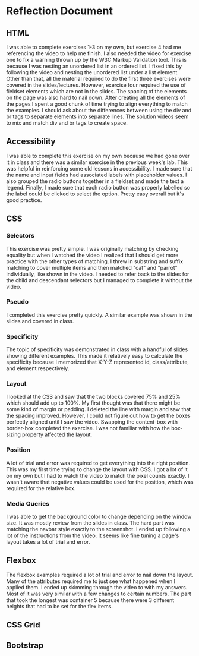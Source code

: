 # Reflection Document

## HTML

I was able to complete exercises 1-3 on my own, but exercise 4 had me referencing the video to help me finish. I also needed the video for exercise one to fix a warning thrown up by the W3C Markup Validation tool. This is because I was nesting an unordered list in an ordered list. I fixed this by following the video and nesting the unordered list under a list element. Other than that, all the material required to do the first three exercises were covered in the slides/lectures. However, exercise four required the use of fieldset elements which are not in the slides. The spacing of the elements on the page was also hard to nail down. After creating all the elements of the pages I spent a good chunk of time trying to align everything to match the examples. I should ask about the differences between using the div and br tags to separate elements into separate lines. The solution videos seem to mix and match div and br tags to create space.

## Accessibility

I was able to complete this exercise on my own because we had gone over it in class and there was a similar exercise in the previous week's lab. This was helpful in reinforcing some old lessons in accessibility. I made sure that the name and input fields had associated labels with placeholder values. I also grouped the radio buttons together in a fieldset and made the text a legend. Finally, I made sure that each radio button was properly labelled so the label could be clicked to select the option. Pretty easy overall but it's good practice.

## CSS

### Selectors

This exercise was pretty simple. I was originally matching by checking equality but when I watched the video I realized that I should get more practice with the other types of matching. I threw in substring and suffix matching to cover multiple items and then matched "cat" and "parrot" individually, like shown in the video. I needed to refer back to the slides for the child and descendant selectors but I managed to complete it without the video.

### Pseudo

I completed this exercise pretty quickly. A similar example was shown in the slides and covered in class.

### Specificity

The topic of specificity was demonstrated in class with a handful of slides showing different examples. This made it relatively easy to calculate the specificity because I memorized that X-Y-Z represented id, class/attribute, and element respectively.

### Layout

I looked at the CSS and saw that the two blocks covered 75% and 25% which should add up to 100%. My first thought was that there might be some kind of margin or padding. I deleted the line with margin and saw that the spacing improved. However, I could not figure out how to get the boxes perfectly aligned until I saw the video. Swapping the content-box with border-box completed the exercise. I was not familiar with how the box-sizing property affected the layout.

### Position

A lot of trial and error was required to get everything into the right position. This was my first time trying to change the layout with CSS. I got a lot of it on my own but I had to watch the video to match the pixel counts exactly. I wasn't aware that negative values could be used for the position, which was required for the relative box.

### Media Queries

I was able to get the background color to change depending on the window size. It was mostly review from the slides in class. The hard part was matching the navbar style exactly to the screenshot. I ended up following a lot of the instructions from the video. It seems like fine tuning a page's layout takes a lot of trial and error.

## Flexbox

The flexbox examples required a lot of trial and error to nail down the layout. Many of the attributes required me to just see what happened when I applied them. I ended up skimming through the video to with my answers. Most of it was very similar with a few changes to certain numbers. The part that took the longest was container 5 because there were 3 different heights that had to be set for the flex items.

## CSS Grid

## Bootstrap
